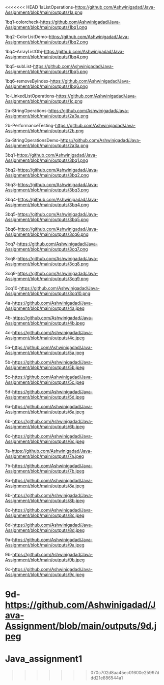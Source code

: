 <<<<<<< HEAD
1aListOperations-https://github.com/Ashwinigadad/Java-Assignment/blob/main/outputs/1a.png

1bq1-colorcheck-https://github.com/Ashwinigadad/Java-Assignment/blob/main/outputs/1bq1.png

1bq2-ColorListDemo-https://github.com/Ashwinigadad/Java-Assignment/blob/main/outputs/1bq2.png

1bq4-ArrayListObj-https://github.com/Ashwinigadad/Java-Assignment/blob/main/outputs/1bq4.png

1bq5-subList-https://github.com/Ashwinigadad/Java-Assignment/blob/main/outputs/1bq5.png

1bq6-removeByIndex-https://github.com/Ashwinigadad/Java-Assignment/blob/main/outputs/1bq6.png

1c-LinkedListOperations-https://github.com/Ashwinigadad/Java-Assignment/blob/main/outputs/1c.png

2a-StringOperations-https://github.com/Ashwinigadad/Java-Assignment/blob/main/outputs/2a3a.png

2b-PerformanceTesting-https://github.com/Ashwinigadad/Java-Assignment/blob/main/outputs/2b.png

3a-StringOperationsDemo-https://github.com/Ashwinigadad/Java-Assignment/blob/main/outputs/2a3a.png

3bq1-https://github.com/Ashwinigadad/Java-Assignment/blob/main/outputs/3bq1.png

3bq2-https://github.com/Ashwinigadad/Java-Assignment/blob/main/outputs/3bq2.png

3bq3-https://github.com/Ashwinigadad/Java-Assignment/blob/main/outputs/3bq3.png

3bq4-https://github.com/Ashwinigadad/Java-Assignment/blob/main/outputs/3bq4.png

3bq5-https://github.com/Ashwinigadad/Java-Assignment/blob/main/outputs/3bq5.png

3bq6-https://github.com/Ashwinigadad/Java-Assignment/blob/main/outputs/3cq6.png

3cq7-https://github.com/Ashwinigadad/Java-Assignment/blob/main/outputs/3cq7.png

3cq8-https://github.com/Ashwinigadad/Java-Assignment/blob/main/outputs/3cq8.png

3cq9-https://github.com/Ashwinigadad/Java-Assignment/blob/main/outputs/3cq9.png

3cq10-https://github.com/Ashwinigadad/Java-Assignment/blob/main/outputs/3cq10.png

4a-https://github.com/Ashwinigadad/Java-Assignment/blob/main/outputs/4a.jpeg

4b-https://github.com/Ashwinigadad/Java-Assignment/blob/main/outputs/4b.jpeg

4c-https://github.com/Ashwinigadad/Java-Assignment/blob/main/outputs/4c.jpeg

5a-https://github.com/Ashwinigadad/Java-Assignment/blob/main/outputs/5a.jpeg

5b-https://github.com/Ashwinigadad/Java-Assignment/blob/main/outputs/5b.jpeg

5c-https://github.com/Ashwinigadad/Java-Assignment/blob/main/outputs/5c.jpeg

5d-https://github.com/Ashwinigadad/Java-Assignment/blob/main/outputs/5d.jpeg

6a-https://github.com/Ashwinigadad/Java-Assignment/blob/main/outputs/6a.jpeg

6b-https://github.com/Ashwinigadad/Java-Assignment/blob/main/outputs/6b.jpeg

6c-https://github.com/Ashwinigadad/Java-Assignment/blob/main/outputs/6c.jpeg

7a-https://github.com/Ashwinigadad/Java-Assignment/blob/main/outputs/7a.jpeg

7b-https://github.com/Ashwinigadad/Java-Assignment/blob/main/outputs/7b.jpeg

8a-https://github.com/Ashwinigadad/Java-Assignment/blob/main/outputs/8a.jpeg

8b-https://github.com/Ashwinigadad/Java-Assignment/blob/main/outputs/8b.jpeg

8c-https://github.com/Ashwinigadad/Java-Assignment/blob/main/outputs/8c.jpeg

8d-https://github.com/Ashwinigadad/Java-Assignment/blob/main/outputs/8d.jpeg

9a-https://github.com/Ashwinigadad/Java-Assignment/blob/main/outputs/9a.jpeg

9b-https://github.com/Ashwinigadad/Java-Assignment/blob/main/outputs/9b.jpeg

9c-https://github.com/Ashwinigadad/Java-Assignment/blob/main/outputs/9c.jpeg

9d-https://github.com/Ashwinigadad/Java-Assignment/blob/main/outputs/9d.jpeg
=======
# Java_assignment1
>>>>>>> 070c702d8aa45ec01600e25997ddd21e886544a1
